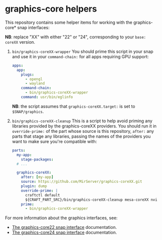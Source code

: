 graphics-core helpers
===

This repository contains some helper items for working with the graphics-core* snap interfaces:

**NB**: replace "XX" with either "22" or "24", corresponding to your `base: coreXX` version.

1. `bin/graphics-coreXX-wrapper`
   You should prime this script in your snap and use it in your `command-chain:` for all
   apps requiring GPU support:
   ```yaml
   apps:
     app:
       plugs:
         - opengl
         - wayland
       command-chain:
         - bin/graphics-coreXX-wrapper
       command: usr/bin/eglinfo
   ```

   **NB**: the script assumes that `graphics-coreXX.target:` is set to `$SNAP/graphics`.

2. `bin/graphics-coreXX-cleanup`
   This is a script to help avoid priming any libraries provided by the graphics-coreXX providers.
   You should run it in `override-prime:` of the part whose source is this repository, `after:`
   any parts that stage any libraries, passing the names of the providers you want to make sure
   you're compatible with:

   ```yaml
   parts:
     my-app:
       stage-packages:
     # ...

     graphics-coreXX:
       after: [my-app]
       source: https://github.com/MirServer/graphics-coreXX.git
       plugin: dump
       override-prime: |
         craftctl default
         ${CRAFT_PART_SRC}/bin/graphics-coreXX-cleanup mesa-coreXX nvidia-coreXX
       prime:
         - bin/graphics-coreXX-wrapper
   ```

For more information about the graphics interfaces, see:
- [The graphics-core22 snap interface](https://mir-server.io/docs/the-graphics-core22-snap-interface) documentation.
- [The graphics-core24 snap interface](https://mir-server.io/docs/the-graphics-core24-snap-interface) documentation.
